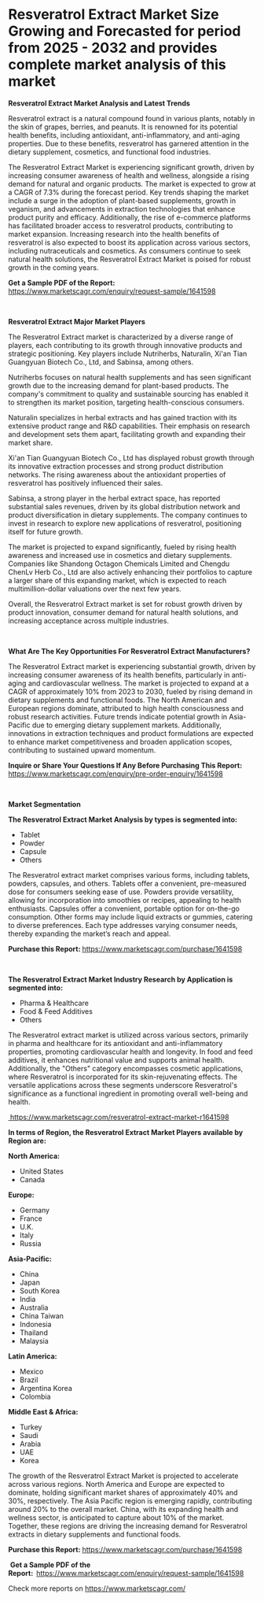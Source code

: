 <p><h1>Resveratrol Extract Market Size Growing and Forecasted for period from 2025 - 2032 and provides complete market analysis of this market</h1></p><p><strong>Resveratrol Extract Market Analysis and Latest Trends</strong></p>
<p><p>Resveratrol extract is a natural compound found in various plants, notably in the skin of grapes, berries, and peanuts. It is renowned for its potential health benefits, including antioxidant, anti-inflammatory, and anti-aging properties. Due to these benefits, resveratrol has garnered attention in the dietary supplement, cosmetics, and functional food industries. </p><p>The Resveratrol Extract Market is experiencing significant growth, driven by increasing consumer awareness of health and wellness, alongside a rising demand for natural and organic products. The market is expected to grow at a CAGR of 7.3% during the forecast period. Key trends shaping the market include a surge in the adoption of plant-based supplements, growth in veganism, and advancements in extraction technologies that enhance product purity and efficacy. Additionally, the rise of e-commerce platforms has facilitated broader access to resveratrol products, contributing to market expansion. Increasing research into the health benefits of resveratrol is also expected to boost its application across various sectors, including nutraceuticals and cosmetics. As consumers continue to seek natural health solutions, the Resveratrol Extract Market is poised for robust growth in the coming years.</p></p>
<p><strong>Get a Sample PDF of the Report:&nbsp;</strong> <a href="https://www.marketscagr.com/enquiry/request-sample/1641598?utm_campaign=3228&utm_medium=2&utm_source=Github&utm_content=ia&utm_term=02042025&utm_id=resveratrol-extract">https://www.marketscagr.com/enquiry/request-sample/1641598</a></p>
<p>&nbsp;</p>
<p><strong>Resveratrol Extract Major Market Players</strong></p>
<p><p>The Resveratrol Extract market is characterized by a diverse range of players, each contributing to its growth through innovative products and strategic positioning. Key players include Nutriherbs, Naturalin, Xi'an Tian Guangyuan Biotech Co., Ltd, and Sabinsa, among others. </p><p>Nutriherbs focuses on natural health supplements and has seen significant growth due to the increasing demand for plant-based products. The company's commitment to quality and sustainable sourcing has enabled it to strengthen its market position, targeting health-conscious consumers.</p><p>Naturalin specializes in herbal extracts and has gained traction with its extensive product range and R&D capabilities. Their emphasis on research and development sets them apart, facilitating growth and expanding their market share.</p><p>Xi'an Tian Guangyuan Biotech Co., Ltd has displayed robust growth through its innovative extraction processes and strong product distribution networks. The rising awareness about the antioxidant properties of resveratrol has positively influenced their sales.</p><p>Sabinsa, a strong player in the herbal extract space, has reported substantial sales revenues, driven by its global distribution network and product diversification in dietary supplements. The company continues to invest in research to explore new applications of resveratrol, positioning itself for future growth.</p><p>The market is projected to expand significantly, fueled by rising health awareness and increased use in cosmetics and dietary supplements. Companies like Shandong Octagon Chemicals Limited and Chengdu ChenLv Herb Co., Ltd are also actively enhancing their portfolios to capture a larger share of this expanding market, which is expected to reach multimillion-dollar valuations over the next few years. </p><p>Overall, the Resveratrol Extract market is set for robust growth driven by product innovation, consumer demand for natural health solutions, and increasing acceptance across multiple industries.</p></p>
<p>&nbsp;</p>
<p><strong>What Are The Key Opportunities For Resveratrol Extract Manufacturers?</strong></p>
<p><p>The Resveratrol Extract market is experiencing substantial growth, driven by increasing consumer awareness of its health benefits, particularly in anti-aging and cardiovascular wellness. The market is projected to expand at a CAGR of approximately 10% from 2023 to 2030, fueled by rising demand in dietary supplements and functional foods. The North American and European regions dominate, attributed to high health consciousness and robust research activities. Future trends indicate potential growth in Asia-Pacific due to emerging dietary supplement markets. Additionally, innovations in extraction techniques and product formulations are expected to enhance market competitiveness and broaden application scopes, contributing to sustained upward momentum.</p></p>
<p><strong>Inquire or Share Your Questions If Any Before Purchasing This Report:</strong> <a href="https://www.marketscagr.com/enquiry/pre-order-enquiry/1641598?utm_campaign=3228&utm_medium=2&utm_source=Github&utm_content=ia&utm_term=02042025&utm_id=resveratrol-extract">https://www.marketscagr.com/enquiry/pre-order-enquiry/1641598</a></p>
<p>&nbsp;</p>
<p><strong>Market Segmentation</strong></p>
<p><strong>The Resveratrol Extract Market Analysis by types is segmented into:</strong></p>
<p><ul><li>Tablet</li><li>Powder</li><li>Capsule</li><li>Others</li></ul></p>
<p><p>The Resveratrol extract market comprises various forms, including tablets, powders, capsules, and others. Tablets offer a convenient, pre-measured dose for consumers seeking ease of use. Powders provide versatility, allowing for incorporation into smoothies or recipes, appealing to health enthusiasts. Capsules offer a convenient, portable option for on-the-go consumption. Other forms may include liquid extracts or gummies, catering to diverse preferences. Each type addresses varying consumer needs, thereby expanding the market’s reach and appeal.</p></p>
<p><strong>Purchase this Report:&nbsp;</strong><a href="https://www.marketscagr.com/purchase/1641598?utm_campaign=3228&utm_medium=2&utm_source=Github&utm_content=ia&utm_term=02042025&utm_id=resveratrol-extract">https://www.marketscagr.com/purchase/1641598</a></p>
<p>&nbsp;</p>
<p><strong>The Resveratrol Extract Market Industry Research by Application is segmented into:</strong></p>
<p><ul><li>Pharma & Healthcare</li><li>Food & Feed Additives</li><li>Others</li></ul></p>
<p><p>The Resveratrol extract market is utilized across various sectors, primarily in pharma and healthcare for its antioxidant and anti-inflammatory properties, promoting cardiovascular health and longevity. In food and feed additives, it enhances nutritional value and supports animal health. Additionally, the "Others" category encompasses cosmetic applications, where Resveratrol is incorporated for its skin-rejuvenating effects. The versatile applications across these segments underscore Resveratrol's significance as a functional ingredient in promoting overall well-being and health.</p></p>
<p><a href="https://www.marketscagr.com/resveratrol-extract-market-r1641598?utm_campaign=3228&utm_medium=2&utm_source=Github&utm_content=ia&utm_term=02042025&utm_id=resveratrol-extract">&nbsp;https://www.marketscagr.com/resveratrol-extract-market-r1641598</a></p>
<p><strong>In terms of Region, the Resveratrol Extract Market Players available by Region are:</strong></p>
<p>
    <p> <strong> North America: </strong>
        <ul>
            <li>United States</li>
            <li>Canada</li>
        </ul>
        </p> 
    <p> <strong> Europe: </strong>
        <ul>
            <li>Germany</li>
            <li>France</li>
            <li>U.K.</li>
            <li>Italy</li>
            <li>Russia</li>
        </ul>
        </p> 
    <p> <strong> Asia-Pacific: </strong>
        <ul>
            <li>China</li>
            <li>Japan</li>
            <li>South Korea</li>
            <li>India</li>
            <li>Australia</li>
            <li>China Taiwan</li>
            <li>Indonesia</li>
            <li>Thailand</li>
            <li>Malaysia</li>
        </ul>
        </p> 
    <p> <strong> Latin America: </strong>
        <ul>
            <li>Mexico</li>
            <li>Brazil</li>
            <li>Argentina Korea</li>
            <li>Colombia</li>
        </ul>
        </p> 
    <p> <strong> Middle East & Africa: </strong>
        <ul>
            <li>Turkey</li>
            <li>Saudi</li>
            <li>Arabia</li>
            <li>UAE</li>
            <li>Korea</li>
        </ul>
    </p>
    </p>
<p><p>The growth of the Resveratrol Extract Market is projected to accelerate across various regions. North America and Europe are expected to dominate, holding significant market shares of approximately 40% and 30%, respectively. The Asia Pacific region is emerging rapidly, contributing around 20% to the overall market. China, with its expanding health and wellness sector, is anticipated to capture about 10% of the market. Together, these regions are driving the increasing demand for Resveratrol extracts in dietary supplements and functional foods.</p></p>
<p><strong>Purchase this Report: </strong><a href="https://www.marketscagr.com/purchase/1641598?utm_campaign=3228&utm_medium=2&utm_source=Github&utm_content=ia&utm_term=02042025&utm_id=resveratrol-extract">https://www.marketscagr.com/purchase/1641598</a></p>
<p>&nbsp;<strong>Get a Sample PDF of the Report:&nbsp;&nbsp;</strong><a href="https://www.marketscagr.com/enquiry/request-sample/1641598?utm_campaign=3228&utm_medium=2&utm_source=Github&utm_content=ia&utm_term=02042025&utm_id=resveratrol-extract">https://www.marketscagr.com/enquiry/request-sample/1641598</a></p>
<p><strong></strong></p>
<p>Check more reports on <a href="https://www.marketscagr.com/?utm_campaign=3228&utm_medium=2&utm_source=Github&utm_content=ia&utm_term=02042025&utm_id=resveratrol-extract">https://www.marketscagr.com/</a></p>
